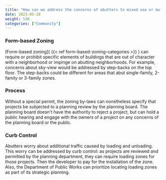```yaml
---
title: "How can we address the concerns of abutters to mixed use or multi-family buildings on Harvard Street?"
date: 2023-05-28
weight: 530
categories: ["Community"]
---
```

### Form-based Zoning
[Form-based zoning]( {{< ref form-based-zoning-categories >}} ) can require or prohibit specific elements of buildings that are out of character with a neighborhood or impinge on abutting neighborhoods. For example, concerns about sky-view would be addressed by step-backs on the top floor. The step-backs could be different for areas that abut single-family, 2-family or 3-family zones.

### Process
Without a special permit, the zoning by-laws can nonetheless specify that projects be subjected to a planning review by the planning board. The planning board doesn't have the authority to reject a project, but can hold a public hearing and engage with the owners of a project on any concerns of the planning board or the public.

### Curb Control

Abutters worry about additional traffic caused by loading and unloading. This worry can be addressed by curb control: as projects are reviewed and permitted by the planning department, they can require loading zones for those projects. Then the developer to pay for the installation of the zone. Also, the Department of Public Works can prioritize locating loading zones as part of its strategic planning.